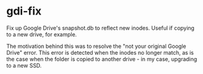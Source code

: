 gdi-fix
=======

Fix up Google Drive's snapshot.db to reflect new inodes. Useful if copying to a new drive, for example.

The motivation behind this was to resolve the "not your original Google Drive" error. This error is detected when the inodes no longer match, as is the case when the folder is copied to another drive - in my case, upgrading to a new SSD.


